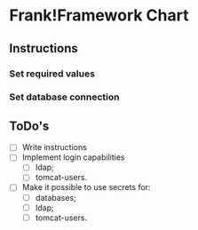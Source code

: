 # Frank!Framework Chart

## Instructions

### Set required values

### Set database connection

## ToDo's

- [ ] Write instructions
- [ ] Implement login capabilities
	- [ ] ldap;
	- [ ] tomcat-users.
- [ ] Make it possible to use secrets for:
	- [ ] databases;
	- [ ] ldap;
	- [ ] tomcat-users.